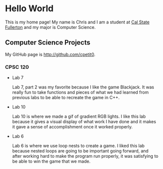 # Hello World

This is my home page! My name is Chris and I am a student at [Cal State Fullerton](http://www.fullerton.edu/) and my major is Computer Science.

## Computer Science Projects

My GitHub page is http://github.com/cpetit0.

### CPSC 120

* Lab 7

    Lab 7, part 2 was my favorite because I like the game Blackjack. It was really fun to take functions and pieces of what we had learned from previous labs to be able to recreate the game in C++.

* Lab 10

    Lab 10 is where we made a gif of gradient RGB lights. I like this lab because it gives a visual display of what work I have done and it makes it gave a sense of accomplishment once it worked properly.

* Lab 6

    Lab 6 is where we use loop nests to create a game. I liked this lab because nested loops are going to be important going forward, and after working hard to make the program run properly, it was satisfying to be able to win the game that we made.